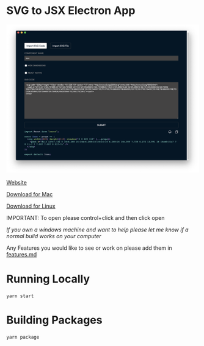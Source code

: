# SVG to JSX Electron App

<p align="center">
<img src="./images/app.png" />
</p>

[Website](https://svg-jsx.netlify.com/)

[Download for Mac](https://github.com/SaraVieira/svg-to-jsx-electron/releases/download/v0.0.4/SVG.to.JSX-darwin-x64.zip)

[Download for Linux](https://github.com/SaraVieira/svg-to-jsx-electron/releases/download/v0.0.4/SVG.to.JSX-linux-x64.zip)

IMPORTANT: To open please control+click and then click open

_If you own a windows machine and want to help please let me know if a normal build works on your computer_

Any Features you would like to see or work on please add them in [features.md](./features.md)

# Running Locally

```
yarn start
```

# Building Packages

```
yarn package
```

